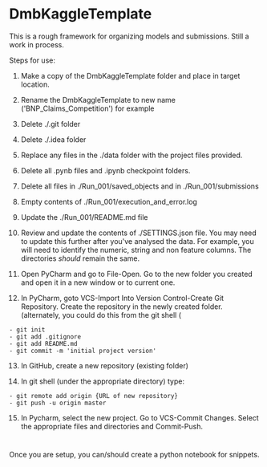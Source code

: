 # DmbKaggleTemplate
This is a rough framework for organizing models and submissions.  Still a work in process.

Steps for use:


1.  Make a copy of the DmbKaggleTemplate folder and place in target location.

2.  Rename the DmbKaggleTemplate to new name ('BNP_Claims_Competition') for example  

3.  Delete ./.git folder

4.  Delete ./.idea folder

5.  Replace any files in the ./data folder with the project files provided.

6.  Delete all .pynb files and .ipynb checkpoint folders.  

7.  Delete all files in ./Run_001/saved_objects and in ./Run_001/submissions

8.  Empty contents of ./Run_001/execution_and_error.log

9.  Update the ./Run_001/README.md file

10.  Review and update the contents of ./SETTINGS.json file.  You may need to update this further after you've analysed the data.  For example, you will need to identify the numeric, string and non feature columns.  The directories *should* remain the same.

11.  Open PyCharm and go to File-Open.  Go to the new folder you created and open it in a new window or to current one.

12.  In PyCharm, goto VCS-Import Into Version Control-Create Git Repository.  Create the repository in the newly created folder.  (alternately, you could do this from the git shell (
    
    - git init
    - git add .gitignore
    - git add README.md
    - git commit -m 'initial project version'
    
13.  In GitHub, create a new repository (existing folder)

14.  In git shell (under the appropriate directory) type:
    
    - git remote add origin {URL of new repository}
    - git push -u origin master

15.  In Pycharm, select the new project.  Go to VCS-Commit Changes.  Select the appropriate files and directories and Commit-Push.


# #
Once you are setup, you can/should create a python notebook for snippets.  

